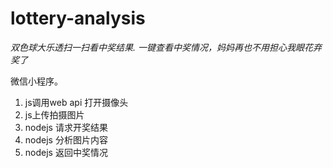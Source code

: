 # lottery-analysis
*双色球大乐透扫一扫看中奖结果.  一键查看中奖情况，妈妈再也不用担心我眼花弃奖了*

微信小程序。

1. js调用web api 打开摄像头
2. js上传拍摄图片
3. nodejs 请求开奖结果
4. nodejs 分析图片内容
5. nodejs 返回中奖情况
